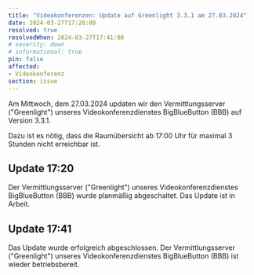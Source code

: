 ```yaml
---
title: "Videokonferenzen: Update auf Greenlight 3.3.1 am 27.03.2024"
date: 2024-03-27T17:20:00
resolved: true
resolvedWhen: 2024-03-27T17:41:00
# severity: down
# informational: true
pin: false
affected:
- Videokonferenz
section: issue
---
```


Am Mittwoch, dem 27.03.2024 updaten wir den Vermittlungsserver ("Greenlight") unseres Videokonferenzdienstes BigBlueButton (BBB) auf Version 3.3.1.

Dazu ist es nötig, dass die Raumübersicht ab 17:00 Uhr für maximal 3 Stunden nicht erreichbar ist.

## Update 17:20

Der Vermittlungsserver ("Greenlight") unseres Videokonferenzdienstes BigBlueButton (BBB) wurde planmäßig abgeschaltet. Das Update ist in Arbeit.

## Update 17:41

Das Update wurde erfolgreich abgeschlossen. Der Vermittlungsserver ("Greenlight") unseres Videokonferenzdienstes BigBlueButton (BBB) ist wieder betriebsbereit.

